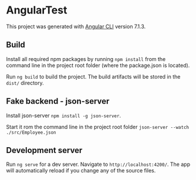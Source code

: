 # AngularTest

This project was generated with [Angular CLI](https://github.com/angular/angular-cli) version 7.1.3.

## Build
Install all required npm packages by running `npm install` from the command line in the project root folder (where the package.json is located).


Run `ng build` to build the project. The build artifacts will be stored in the `dist/` directory.

## Fake backend - json-server

Install json-server 
`npm install -g json-server`.

Start it rom the command line in the project root folder 
`json-server --watch ./src/Employee.json`

## Development server

Run `ng serve` for a dev server. Navigate to `http://localhost:4200/`. The app will automatically reload if you change any of the source files.
